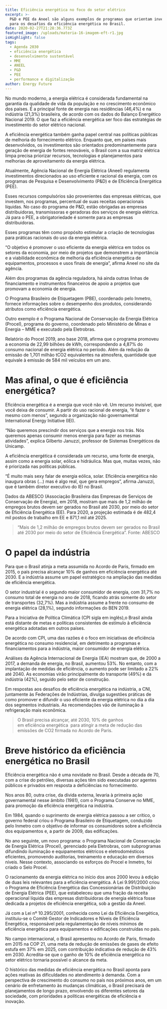 ```yaml
---
title: Eficiência energética no foco do setor elétrico
excerpt: >-
  P&D e PEE da Aneel são alguns exemplos de programas que orientam investimentos
  para os desafios da eficiência energética no Brasil.
date: 2020-02-27T21:28:36.773Z
featured_image: /uploads/materia-16-imagem-eft-r1.jpg
isHighlight: false
tags:
  - Agenda 2030
  - eficiência energética
  - desenvolvimento sustentável
  - MME
  - ANEEL
  - P&D
  - PEE
  - performance e digitalização
author: Energy Future
---
```

No mundo moderno, a energia elétrica é considerada fundamental na garantia da qualidade de vida da população e no crescimento econômico dos países. É a principal fonte de energia nas residências (46,4%) e na indústria (21,3%) brasileira, de acordo com os dados do Balanço Energético Nacional 2019. O que faz a eficiência energética ser foco das estratégias de investimento do setor elétrico nacional. 

A eficiência energética também ganha papel central nas políticas públicas de melhoria do fornecimento elétrico. Enquanto que, em países mais desenvolvidos, os investimentos são orientados predominantemente para geração de energia de fontes renováveis, o Brasil com a sua matriz elétrica limpa precisa priorizar recursos, tecnologias e planejamentos para melhorias de aproveitamento da energia elétrica.

Atualmente, Agência Nacional de Energia Elétrica (Aneel) regulamenta investimentos direcionados ao uso eficiente e racional da energia, com os programas de Pesquisa e Desenvolvimento (P&D) e de Eficiência Energética (PEE). 

Esses recursos compulsórios são provenientes das empresas elétricas, que investem, nos programas, percentual de suas receitas operacionais líquidas. No caso do programa de P&D, estão obrigadas as empresas distribuidoras, transmissoras e geradoras dos serviços de energia elétrica. Já para o PEE, a obrigatoriedade é somente para as empresas distribuidoras.

Esses programas têm como propósito estimular a criação de tecnologias para práticas racionais do uso da energia elétrica. 

“O objetivo é promover o uso eficiente da energia elétrica em todos os setores da economia, por meio de projetos que demonstrem a importância e a viabilidade econômica de melhoria da eficiência energética de equipamentos, processos e usos finais de energia”, afirma Aneel no site da agência.

Além dos programas da agência reguladora, há ainda outras linhas de financiamento e instrumentos financeiros de apoio a projetos que promovam a economia de energia. 

O Programa Brasileiro de Etiquetagem (PBE), coordenado pelo Inmetro, fornece informações sobre o desempenho dos produtos, considerando atributos como eficiência energética. 

Outro exemplo é o Programa Nacional de Conservação da Energia Elétrica (Procel), programa do governo, coordenado pelo Ministério de Minas e Energia – MME e executado pela Eletrobras. 

Relatório do Procel 2019, ano base 2018, afirma que o programa promoveu a economia de 22,99 bilhões de kWh, correspondendo a 4,87% do consumo nacional de energia elétrica no período. Além da redução da emissão de 1,701 milhão tCO2 equivalentes na atmosfera, quantidade que equivale à emissão de 584 mil veículos em um ano.

# Mas afinal, o que é eficiência energética? 

Eficiência energética é a energia que você não vê. Um recurso invisível, que você deixa de consumir. A partir do uso racional de energia, “é fazer o mesmo com menos”, segundo a organização não governamental International Energy Initiative (IEI). 

“Não queremos prescindir dos serviços que a energia nos trás. Nós queremos apenas consumir menos energia para fazer as mesmas atividades”, explica Gilberto Januzzi, professor de Sistemas Energéticos da Unicamp. 

A eficiência energética é considerada um recurso, uma fonte de energia, assim como a energia solar, eólica e hidráulica. Mas que, muitas vezes, não é priorizada nas políticas públicas.

“É muito mais sexy falar de energia eólica, solar. Eficiência energética não inaugura obras (...) mas é algo real, que gera empregos”, afirma Januzzi, que é também diretor executivo do IEI no Brasil. 

Dados da ABESCO (Associação Brasileira das Empresas de Serviços de Conservação de Energia), em 2018, mostram que mais de 1,2 milhão de empregos brutos devem ser gerados no Brasil até 2030, por meio do setor de Eficiência Energética (EE). Para 2020, a projeção estimada é de 482,4 mil postos de trabalho em EE e 871,1 mil até 2025.

> “Mais de 1,2 milhão de empregos brutos devem ser gerados no Brasil até 2030 por meio do setor de Eficiência Energética”. Fonte: ABESCO

# O papel da indústria

Para que o Brasil atinja a meta assumida no Acordo de Paris, firmado em 2015, o país precisa alcançar 10% de ganhos em eficiência energética até 2030.  E a indústria assume um papel estratégico na ampliação das medidas de eficiência energética.

O setor industrial é o segundo maior consumidor de energia, com 31,7% no consumo total de energia no ano de 2018, ficando atrás somente do setor de transportes (32,7%). Mas a indústria assume a frente no consumo de energia elétrica (28,1%), segundo informações do BEN 2019.

Para a Iniciativa de Política Climática (CPI sigla em inglês),o Brasil ainda está distante de metas e políticas consistentes de estímulo à eficiência energética adotadas em outros países. 

De acordo com CPI, uma das razões é o foco em iniciativas de eficiência energética no consumo residencial, em detrimento a programas e financiamentos para a indústria, maior consumidor de energia elétrica.

Análises da Agência Internacional de Energia (IEA) mostram que, de 2000 a 2017, a demanda de energia, no Brasil, aumentou 53%. No entanto, com a implantação de medidas de eficiência, o aumento pode ser limitado a 22% até 2040. As economias virão principalmente do transporte (49%) e da indústria (42%), seguido pelo setor de construção. 

Em respostas aos desafios de eficiência energética na indústria, a CNI, juntamente às Federações de Indústrias, divulga sugestões práticas de como promover e difundir o uso eficiente da energia elétrica no dia a dia dos segmentos industriais. As recomendações vão de iluminação à refrigeração mais econômica.

> O Brasil precisa alcançar, até 2030, 10% de ganhos em eficiência energética  para atingir a meta de redução das emissões de CO2 firmada no Acordo de Paris.

# Breve histórico da eficiência energética no Brasil 

Eficiência energética não é uma novidade no Brasil. Desde a década de 70, com a crise do petróleo, diversas ações têm sido executadas por agentes públicos e privados em resposta a deficiências no fornecimento. 

Nos anos 80, outra crise, da dívida externa, levaria à primeira ação governamental nesse âmbito (1981), com o Programa Conserve no MME, para promoção da eficiência energética na indústria. 

Em 1984, quando o suprimento de energia elétrica passou a ser crítico, o governo federal criou o Programa Brasileiro de Etiquetagem, conduzido pelo Inmetro com o objetivo de informar os consumidores sobre a eficiência dos equipamentos e, a partir de 2009, das edificações.

No ano seguinte, um novo programa: o Programa Nacional de Conservação de Energia Elétrica (Procel), gerenciado pela Eletrobras, com subprogramas difundindo iluminação e equipamentos elétricos e eletrodomésticos eficientes, promovendo auditorias, treinamento e educação em diversos níveis. Nesse contexto, associando os esforços do Procel e Inmetro, foi criado o Selo Procel. 

O racionamento da energia elétrica no início dos anos 2000 levou à edição de duas leis relevantes para a eficiência energética. A Lei 9.991/2000 criou o Programa de Eficiência Energética das Concessionárias de Distribuição de Energia Elétrica (PEE), que estabeleceu que uma fração da receita operacional líquida das empresas distribuidoras de energia elétrica fosse dedicada a projetos de eficiência energética, sob a gestão da Aneel. 

Já com a Lei nº 10.295/2001, conhecida como Lei da Eficiência Energética, instituiu-se o Comitê Gestor de Indicadores e Níveis de Eficiência Energética, responsável pela regulamentação de níveis mínimos de eficiência energética para equipamentos e edificações construídas no país. 

No campo internacional, o Brasil apresentou no Acordo de Paris, firmado em 2015 na COP 21, uma meta de redução de emissões de gases de efeito estufa em 37% em 2025, com contribuição indicativa de redução de 43% em 2030.  Acredita-se que o ganho de 10% de eficiência energética no setor elétrico tornaria possível o alcance da meta.

O histórico das medidas de eficiência energética no Brasil aponta para ações reativas às dificuldades no atendimento à demanda. Com a perspectiva de crescimento do consumo no país nos próximos anos, em um cenário de enfretamento às mudanças climáticas, o Brasil precisará de planejamentos de longo prazo, envolvendo os diferentes setores da sociedade, com prioridades a políticas energéticas de eficiência e inovação.
